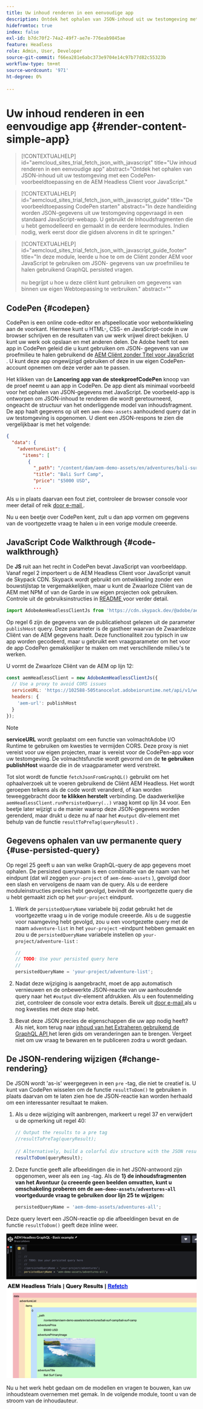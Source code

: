 ```yaml
---
title: Uw inhoud renderen in een eenvoudige app
description: Ontdek het ophalen van JSON-inhoud uit uw testomgeving met een CodePen-voorbeeldtoepassing en de AEM Headless Client voor JavaScript.
hidefromtoc: true
index: false
exl-id: b7dc70f2-74a2-49f7-ae7e-776eab9845ae
feature: Headless
role: Admin, User, Developer
source-git-commit: f66ea281e6abc373e9704e14c97b77d82c55323b
workflow-type: tm+mt
source-wordcount: '971'
ht-degree: 0%

---
```



# Uw inhoud renderen in een eenvoudige app {#render-content-simple-app}

>[!CONTEXTUALHELP]
>id="aemcloud_sites_trial_fetch_json_with_javascript"
>title="Uw inhoud renderen in een eenvoudige app"
>abstract="Ontdek het ophalen van JSON-inhoud uit uw testomgeving met een CodePen-voorbeeldtoepassing en de AEM Headless Client voor JavaScript."

>[!CONTEXTUALHELP]
>id="aemcloud_sites_trial_fetch_json_with_javascript_guide"
>title="De voorbeeldtoepassing CodePen starten"
>abstract="In deze handleiding worden JSON-gegevens uit uw testomgeving opgevraagd in een standaard JavaScript-webapp. U gebruikt de Inhoudsfragmenten die u hebt gemodelleerd en gemaakt in de eerdere leermodules. Indien nodig, werk eerst door die gidsen alvorens in dit te springen."

>[!CONTEXTUALHELP]
>id="aemcloud_sites_trial_fetch_json_with_javascript_guide_footer"
>title="In deze module, leerde u hoe te om de Cliënt zonder AEM voor JavaScript te gebruiken om JSON- gegevens van uw proefmilieu te halen gebruikend GraphQL persisted vragen.<br><br> nu begrijpt u hoe u deze cliënt kunt gebruiken om gegevens van binnen uw eigen Webtoepassing te verbruiken."
>abstract=""

## CodePen {#codepen}

CodePen is een online code-editor en afspeellocatie voor webontwikkeling aan de voorkant. Hiermee kunt u HTML-, CSS- en JavaScript-code in uw browser schrijven en de resultaten van uw werk vrijwel direct bekijken. U kunt uw werk ook opslaan en met anderen delen. De Adobe heeft tot een app in CodePen geleid die u kunt gebruiken om JSON- gegevens van uw proefmilieu te halen gebruikend de [ AEM Cliënt zonder Titel voor JavaScript ](https://github.com/adobe/aem-headless-client-js). U kunt deze app ongewijzigd gebruiken of deze in uw eigen CodePen-account opnemen om deze verder aan te passen.

Het klikken van de **Lancering app van de steekproefCodePen** knoop van de proef neemt u aan app in CodePen. De app dient als minimaal voorbeeld voor het ophalen van JSON-gegevens met JavaScript. De voorbeeld-app is ontworpen om JSON-inhoud te renderen die wordt geretourneerd, ongeacht de structuur van het onderliggende model van inhoudsfragment. De app haalt gegevens op uit een `aem-demo-assets` aanhoudend query dat in uw testomgeving is opgenomen. U dient een JSON-respons te zien die vergelijkbaar is met het volgende:

```json
{
  "data": {
    "adventureList": {
      "items": [
        {
          "_path": "/content/dam/aem-demo-assets/en/adventures/bali-surf-camp/bali-surf-camp",
          "title": "Bali Surf Camp",
          "price": "$5000 USD",
          ...
```

Als u in plaats daarvan een fout ziet, controleer de browser console voor meer detail of reik [ door e-mail ](mailto:aem-headless-trials-support@adobe.com?subject=AEM%20Trials%20support%20request).

Nu u een beetje over CodePen kent, zult u dan app vormen om gegevens van de voortgezette vraag te halen u in een vorige module creeerde.

## JavaScript Code Walkthrough {#code-walkthrough}

De **JS** ruit aan het recht in CodePen bevat JavaScript van voorbeeldapp. Vanaf regel 2 importeert u de AEM Headless Client voor JavaScript vanuit de Skypack CDN. Skypack wordt gebruikt om ontwikkeling zonder een bouwstijlstap te vergemakkelijken, maar u kunt de Zwaarloze Cliënt van de AEM met NPM of van de Garde in uw eigen projecten ook gebruiken. Controle uit de gebruiksinstructies in [ README ](https://github.com/adobe/aem-headless-client-js#aem-headless-client-for-javascript) voor verder detail.

```javascript
import AdobeAemHeadlessClientJs from 'https://cdn.skypack.dev/@adobe/aem-headless-client-js@v3.2.0';
```

Op regel 6 zijn de gegevens van de publicatiehost gelezen uit de parameter `publishHost` query. Deze parameter is de gastheer waarvan de Zwaardeloze Cliënt van de AEM gegevens haalt. Deze functionaliteit zou typisch in uw app worden gecodeerd, maar u gebruikt een vraagparameter om het voor de app CodePen gemakkelijker te maken om met verschillende milieu&#39;s te werken.

U vormt de Zwaarloze Cliënt van de AEM op lijn 12:

```javascript
const aemHeadlessClient = new AdobeAemHeadlessClientJs({
  // Use a proxy to avoid CORS issues
  serviceURL: 'https://102588-505tanocelot.adobeioruntime.net/api/v1/web/aem/proxy',
  headers: {
    'aem-url': publishHost
  }
});
```

>[!NOTE]
>
>**serviceURL** wordt geplaatst om een functie van volmachtAdobe I/O Runtime te gebruiken om kwesties te vermijden CORS. Deze proxy is niet vereist voor uw eigen projecten, maar is vereist voor de CodePen-app voor uw testomgeving. De volmachtsfunctie wordt gevormd om de **te gebruiken publishHost** waarde die in de vraagparameter werd verstrekt.

Tot slot wordt de functie `fetchJsonFromGraphQL()` gebruikt om het ophaalverzoek uit te voeren gebruikend de Cliënt AEM Headless. Het wordt geroepen telkens als de code wordt veranderd, of kan worden teweeggebracht door **te klikken herstelt** verbinding. De daadwerkelijke `aemHeadlessClient.runPersistedQuery(..)` vraag komt op lijn 34 voor. Een beetje later wijzigt u de manier waarop deze JSON-gegevens worden gerenderd, maar drukt u deze nu af naar het `#output` div-element met behulp van de functie `resultToPreTag(queryResult)` .

## Gegevens ophalen van uw permanente query {#use-persisted-query}

Op regel 25 geeft u aan van welke GraphQL-query de app gegevens moet ophalen. De persisted querynaam is een combinatie van de naam van het eindpunt (dat wil zeggen `your-project` of `aem-demo-assets` ), gevolgd door een slash en vervolgens de naam van de query. Als u de eerdere moduleinstructies precies hebt gevolgd, bevindt de voortgezette query die u hebt gemaakt zich op het `your-project` eindpunt.

1. Werk de `persistedQueryName` variabele bij zodat gebruikt het de voortgezette vraag u in de vorige module creeerde. Als u de suggestie voor naamgeving hebt gevolgd, zou u een voortgezette query met de naam `adventure-list` in het `your-project` -eindpunt hebben gemaakt en zou u de `persistedQueryName` variabele instellen op `your-project/adventure-list` :

   ```javascript
   //
   // TODO: Use your persisted query here
   //
   persistedQueryName = 'your-project/adventure-list';
   ```

1. Nadat deze wijziging is aangebracht, moet de app automatisch vernieuwen en de onbewerkte JSON-reactie van uw aanhoudende query naar het `#output` div-element afdrukken. Als u een foutenmelding ziet, controleer de console voor extra details. Bereik uit [ door e-mail ](mailto:aem-headless-trials-support@adobe.com?subject=AEM%20Trials%20support%20request) als u nog kwesties met deze stap hebt.

1. Bevat deze JSON precies de eigenschappen die uw app nodig heeft? Als niet, kom terug naar [ inhoud van het Extraheren gebruikend de GraphQL API ](https://experience.adobe.com/experiencemanager/learn/extract_content_using_graphql) het leren gids om veranderingen aan te brengen. Vergeet niet om uw vraag te bewaren en te publiceren zodra u wordt gedaan.

## De JSON-rendering wijzigen {#change-rendering}

De JSON wordt &#39;as-is&#39; weergegeven in een `pre` -tag, die niet te creatief is. U kunt van CodePen wisselen om de functie `resultToDom()` te gebruiken in plaats daarvan om te laten zien hoe de JSON-reactie kan worden herhaald om een interessanter resultaat te maken.

1. Als u deze wijziging wilt aanbrengen, markeert u regel 37 en verwijdert u de opmerking uit regel 40:

   ```javascript
   // Output the results to a pre tag
   //resultToPreTag(queryResult);
   
   // Alternatively, build a colorful div structure with the JSON results and render images inline
   resultToDom(queryResult);
   ```

1. Deze functie geeft alle afbeeldingen die in het JSON-antwoord zijn opgenomen, weer als een `img` -tag. Als de **1} de inhoudsfragmenten van het Avontuur {u creeerde geen beelden omvatten, kunt u omschakeling proberen om de `aem-demo-assets/adventures-all` voortgeduurde vraag te gebruiken door lijn 25 te wijzigen:**

   ```javascript
   persistedQueryName = 'aem-demo-assets/adventures-all';
   ```

Deze query levert een JSON-reactie op die afbeeldingen bevat en de functie `resultToDom()` geeft deze inline weer.

![ Resultaat van avonturen-al vraag en resultToDom teruggevende functie ](assets/do-not-localize/adventures-all-query-result.png)

Nu u het werk hebt gedaan om de modellen en vragen te bouwen, kan uw inhoudsteam overnemen met gemak. In de volgende module, toont u van de stroom van de inhoudauteur.
